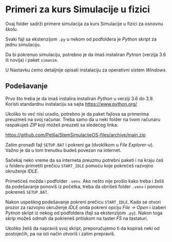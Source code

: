 # Primeri za kurs Simulacije u fizici

Ovaj folder sadrži primere simulacija za kurs Simulacije u fizici za osnovnu školu.

Svaki fajl sa ekstenzijom `.py` u nekom od podfoldera je _Python_ skript za
jednu simulaciju. 

Da bi pokrenuo simulaciju, potrebno je da imaš instaliran _Pytnon_ (verzija 3.6 ili novija) i paket `simanim`.

U Nastavku ćemo detaljnije opisati instalaciju za operativni sistem _Windows_.

## Podešavanje

Prvo što treba je da imaš instalira instaliran _Python_ u verziji 3.6 do 3.9. Koristi standardnu instalaciju sa
sajta https://www.python.org/

Ukoliko to već nisi uradio, potrebno je da paket fajlova sa primerima preuzmeš na svoj računar. Treba samo da u neki 
folder na tvom računaru raspakuješ _ZIP_ koji možeš preuzeti sa sledećeg linka: 

https://github.com/Petlja/StemSimulacijeOS-files/archive/main.zip

Zatim pronađi fajl `SETUP.BAT` i pokreni ga (dvoklikom u *File Explorer*-u). Važno je da u tom trenutku budeš povezan na internet.

Sačekaj neko vreme da sa interneta preuzmu potrebni paketi i na kraju ćeš u folderu primetiti prečicu `START_IDLE` pomoću koje 
pokrećeš razvojno okruženje _IDLE_. 

Primetićeš možda i podfolder `.venv`. Ako nešto nije prošlo kako treba i želiš da podešavanje ponoviš iz početka, 
treba da obrišeš folder `.venv` i ponovo pokreneš `SETUP.BAT`.

Nakon uspeškog podešavanje pokreni prečicu `START_IDLE`. Kada se otvori prozor za razvojno okruženje _IDLE_ onda pokreni opciju _File -> Open_ i izaberi
_Pytnon_ skript iz nekog od podfoldera (fajl sa ekstenzijom `.py`). Nakon toga skrip možeš odmah da pokreneš pritiskom na taster _F5_ na tastaturi.

Ukoliko želiš da napraviš svoj skript, preporučujemo ti da kopiraš neki od postojećih, pa na isti način otvoriš i zatim prepraviš.
